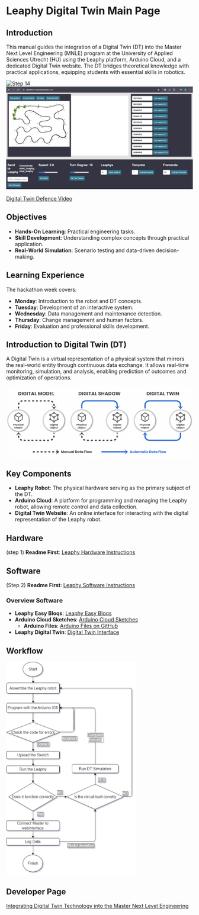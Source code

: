 # Leaphy Digital Twin Main Page

## Introduction

This manual guides the integration of a Digital Twin (DT) into the Master Next Level Engineering (MNLE) program at the University of Applied Sciences Utrecht (HU) using the Leaphy platform, Arduino Cloud, and a dedicated Digital Twin website. The DT bridges theoretical knowledge with practical applications, equipping students with essential skills in robotics.

![Step 14](https://github.com/Basie147/Scratch_Leaphy/blob/main/RM_Build/Photo/DSC04783.jpg)
![Digital Twin Interface](https://github.com/Basie147/Scratch_Leaphy/blob/main/RM_Soft/Photo/DT.png)

[Digital Twin Defence Video](https://www.youtube.com/watch?v=Q8hLr_EMPjU)

## Objectives

- **Hands-On Learning**: Practical engineering tasks.
- **Skill Development**: Understanding complex concepts through practical application.
- **Real-World Simulation**: Scenario testing and data-driven decision-making.

## Learning Experience

The hackathon week covers:
- **Monday**: Introduction to the robot and DT concepts.
- **Tuesday**: Development of an interactive system.
- **Wednesday**: Data management and maintenance detection.
- **Thursday**: Change management and human factors.
- **Friday**: Evaluation and professional skills development.

## Introduction to Digital Twin (DT)

A Digital Twin is a virtual representation of a physical system that mirrors the real-world entity through continuous data exchange. It allows real-time monitoring, simulation, and analysis, enabling prediction of outcomes and optimization of operations.

![Digital Twin Level](https://github.com/Basie147/Scratch_Leaphy/blob/main/RM_Main/Photo/DigitalTwinLevel.png)

## Key Components

- **Leaphy Robot**: The physical hardware serving as the primary subject of the DT.
- **Arduino Cloud**: A platform for programming and managing the Leaphy robot, allowing remote control and data collection.
- **Digital Twin Website**: An online interface for interacting with the digital representation of the Leaphy robot.

## Hardware

(step 1) **Readme First**: [Leaphy Hardware Instructions](https://github.com/Basie147/Scratch_Leaphy/tree/main/RM_Build)

## Software

(Step 2) **Readme First**: [Leaphy Software Instructions](https://github.com/Basie147/Scratch_Leaphy/tree/main/RM_Soft)

### Overview Software

- **Leaphy Easy Bloqs**: [Leaphy Easy Bloqs](https://leaphyeasybloqs.com)
- **Arduino Cloud Sketches**: [Arduino Cloud Sketches](https://app.arduino.cc/sketches)
  - **Arduino Files**: [Arduino Files on GitHub](https://github.com/Basie147/Scratch_Leaphy/tree/main/Arduino)
- **Leaphy Digital Twin**: [Digital Twin Interface](https://digitaltwin.leaphyeasybloqs.com)

## Workflow
![Leaphy Digital Twin Workflow](https://github.com/Basie147/Scratch_Leaphy/blob/main/RM_Main/Photo/LeaphyFlow.png)





## Developer Page

[Integrating Digital Twin Technology into the Master Next Level Engineering](https://github.com/Basie147/Scratch_Leaphy/blob/main/RM_Main/Integrating%20Digital%20Twin%20Technology%20into%20the%20Master%20Next%20Level%20Engineering.pdf)

